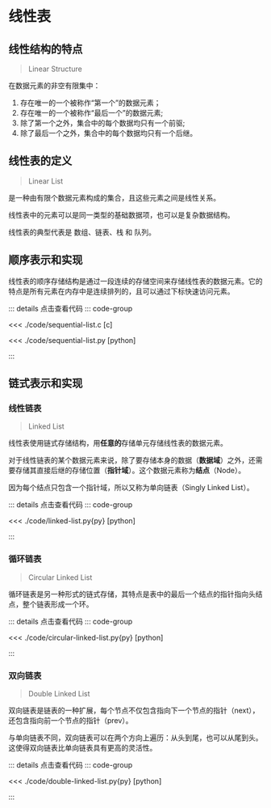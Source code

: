 # 线性表

## 线性结构的特点

> Linear Structure

在数据元素的非空有限集中：

1. 存在唯一的一个被称作“第一个”的数据元素；
2. 存在唯一的一个被称作“最后一个”的数据元素;
3. 除了第一个之外，集合中的每个数据均只有一个前驱;
4. 除了最后一个之外，集合中的每个数据均只有一个后继。

## 线性表的定义

> Linear List

是一种由有限个数据元素构成的集合，且这些元素之间是线性关系。

线性表中的元素可以是同一类型的基础数据项，也可以是复杂数据结构。

线性表的典型代表是 数组、链表、栈 和 队列。

## 顺序表示和实现

线性表的顺序存储结构是通过一段连续的存储空间来存储线性表的数据元素。它的特点是所有元素在内存中是连续排列的，且可以通过下标快速访问元素。

::: details 点击查看代码
::: code-group

<<< ./code/sequential-list.c [c]

<<< ./code/sequential-list.py [python]

:::

## 链式表示和实现

### 线性链表

> Linked List

线性表使用链式存储结构，用**任意的**存储单元存储线性表的数据元素。

对于线性链表的某个数据元素来说，除了要存储本身的数据（**数据域**）之外，还需要存储其直接后继的存储位置（**指针域**）。这个数据元素称为**结点**（Node）。

因为每个结点只包含一个指针域，所以又称为单向链表（Singly Linked List）。

::: details 点击查看代码
::: code-group

<<< ./code/linked-list.py{py} [python]

:::

### 循环链表

> Circular Linked List

循环链表是另一种形式的链式存储，其特点是表中的最后一个结点的指针指向头结点，整个链表形成一个环。

::: details 点击查看代码
::: code-group

<<< ./code/circular-linked-list.py{py} [python]

:::

### 双向链表

> Double Linked List

双向链表是链表的一种扩展，每个节点不仅包含指向下一个节点的指针（next），还包含指向前一个节点的指针（prev）。

与单向链表不同，双向链表可以在两个方向上遍历：从头到尾，也可以从尾到头。这使得双向链表比单向链表具有更高的灵活性。

::: details 点击查看代码
::: code-group

<<< ./code/double-linked-list.py{py} [python]

:::
